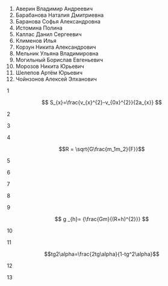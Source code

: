 1. Аверин Владимир Андреевич
2. Барабанова Наталия Дмитриевна
3. Баранова Софья Александровна
4. Истомина Полина
5. Каллас Данил Сергеевич
6. Клименов Илья
7. Корзун Никита Александрович
8. Мельник Ульяна Владимировна
9. Могильный Борислав Евгеньевич
10. Морозов Никита Юрьевич
11. Шелепов Артём Юрьевич
12. Чойнзонов Алексей Элханович

1

$$ S_{x}=\frac{v_{x}^{2}-v_{0x}^{2}}{2a_{x}} $$

2


3


4

$$R = \sqrt{G\frac{m_1m_2}{F}}$$

5


6


7


8


9

$$ g _{h}= {\frac{Gm}{(R+h)^{2}}} $$

10




11

$$tg2\alpha=\frac{2tg\alpha}{1-tg^2\alpha}$$

12


13


